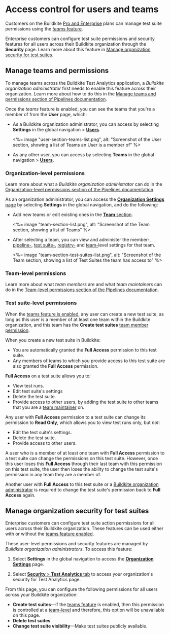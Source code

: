 # Access control for users and teams

Customers on the Buildkite [Pro and Enterprise](https://buildkite.com/pricing) plans can manage test suite permissions using the [_teams_ feature](#manage-teams-and-permissions).

Enterprise customers can configure test suite permissions and security features for all users across their Buildkite organization through the **Security** page. Learn more about this feature in [Manage organization security for test suites](#manage-organization-security-for-test-suites).

## Manage teams and permissions

To manage teams across the Buildkite Test Analytics application, a _Buildkite organization administrator_ first needs to enable this feature across their organization. Learn more about how to do this in the [Manage teams and permissions section of Pipelines documentation](/docs/team-management/permissions#manage-teams-and-permissions).

Once the _teams_ feature is enabled, you can see the teams that you're a member of from the **User** page, which:

- As a Buildkite organization administrator, you can access by selecting **Settings** in the global navigation > [**Users**](https://buildkite.com/organizations/~/users/).

    <%= image "user-section-teams-list.png", alt: "Screenshot of the User section, showing a list of Teams an User is a member of" %>

- As any other user, you can access by selecting **Teams** in the global navigation > [**Users**](https://buildkite.com/organizations/~/users/).

### Organization-level permissions

Learn more about what a _Buildkite organization administrator_ can do in the [Organization-level permissions section of the Pipelines documentation](/docs/team-management/permissions#manage-teams-and-permissions-organization-level-permissions).

As an organization administrator, you can access the [**Organization Settings** page](https://buildkite.com/organizations/~/settings) by selecting **Settings** in the global navigation, and do the following:

- Add new teams or edit existing ones in the [**Team** section](https://buildkite.com/organizations/~/teams).

    <%= image "team-section-list.png", alt: "Screenshot of the Team section, showing a list of Teams" %>

- After selecting a team, you can view and administer the member-, [pipeline-](/docs/team-management/permissions#manage-teams-and-permissions-pipeline-level-permissions), [test suite-](#manage-teams-and-permissions-test-suite-level-permissions), [registry-](/docs/packages/permissions#manage-teams-and-permissions-registry-level-permissions) and [team-](/docs/team-management/permissions#manage-teams-and-permissions-team-level-permissions)level settings for that team.

    <%= image "team-section-test-suites-list.png", alt: "Screenshot of the Team section, showing a list of Test Suites the team has access to" %>

### Team-level permissions

Learn more about what _team members_ are and what _team maintainers_ can do in the [Team-level permissions section of the Pipelines documentation](/docs/team-management/permissions#manage-teams-and-permissions-team-level-permissions).

### Test suite-level permissions

When the [teams feature is enabled](#manage-teams-and-permissions), any user can create a new test suite, as long as this user is a member of at least one team within the Buildkite organization, and this team has the **Create test suites** [team member permission](/docs/team-management/permissions#manage-teams-and-permissions-team-level-permissions).

When you create a new test suite in Buildkite:

- You are automatically granted the **Full Access** permission to this test suite.
- Any members of teams to which you provide access to this test suite are also granted the **Full Access** permission.

**Full Access** on a test suite allows you to:

- View test runs.
- Edit test suite's settings
- Delete the test suite.
- Provide access to other users, by adding the test suite to other teams that you are a [team maintainer](#manage-teams-and-permissions-team-level-permissions) on.

Any user with **Full Access** permission to a test suite can change its permission to **Read Only**, which allows you to view test runs only, but _not_:

- Edit the test suite's settings.
- Delete the test suite.
- Provide access to other users.

A user who is a member of at least one team with **Full Access** permission to a test suite can change the permissions on this test suite. However, once this user loses this **Full Access** through their last team with this permission on this test suite, the user then loses the ability to change the test suite's permission in any team they are a member of.

Another user with **Full Access** to this test suite or a [Buildkite organization administrator](#manage-teams-and-permissions-organization-level-permissions) is required to change the test suite's permission back to **Full Access** again.

## Manage organization security for test suites

Enterprise customers can configure test suite action permissions for all users across their Buildkite organization. These features can be used either with or without the [teams feature enabled](#manage-teams-and-permissions).

These user-level permissions and security features are managed by _Buildkite organization administrators_. To access this feature:

1. Select **Settings** in the global navigation to access the [**Organization Settings**](https://buildkite.com/organizations/~/settings) page.

1. Select [**Security** > **Test Analytics** tab](https://buildkite.com/organizations/~/security/test-analytics) to access your organization's security for Test Analytics page.

From this page, you can configure the following permissions for all users across your Buildkite organization:

- **Create test suites**—if the [teams feature](#manage-teams-and-permissions) is enabled, then this permission is controlled at a [team-level](#manage-teams-and-permissions-team-level-permissions) and therefore, this option will be unavailable on this page.
- **Delete test suites**
- **Change test suite visibility**—Make test suites publicly available.
